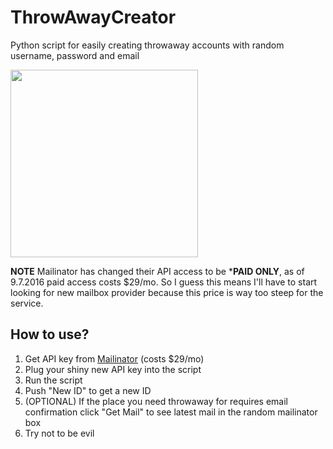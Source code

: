# ThrowAwayCreator
Python script for easily creating throwaway accounts with random username, password and email

<img src="https://dl.dropboxusercontent.com/u/28304305/tac_example.png" width=300>

**NOTE** Mailinator has changed their API access to be ***PAID ONLY**, as of 9.7.2016 paid access costs $29/mo. So I guess this means I'll have to start looking for new mailbox provider because this price is way too steep for the service. 

## How to use?
1. Get API key from [Mailinator](https://mailinator.com/) (costs $29/mo)
2. Plug your shiny new API key into the script
3. Run the script
4. Push "New ID" to get a new ID
5. (OPTIONAL) If the place you need throwaway for requires email confirmation click "Get Mail" to see latest mail in the random mailinator box
6. Try not to be evil
